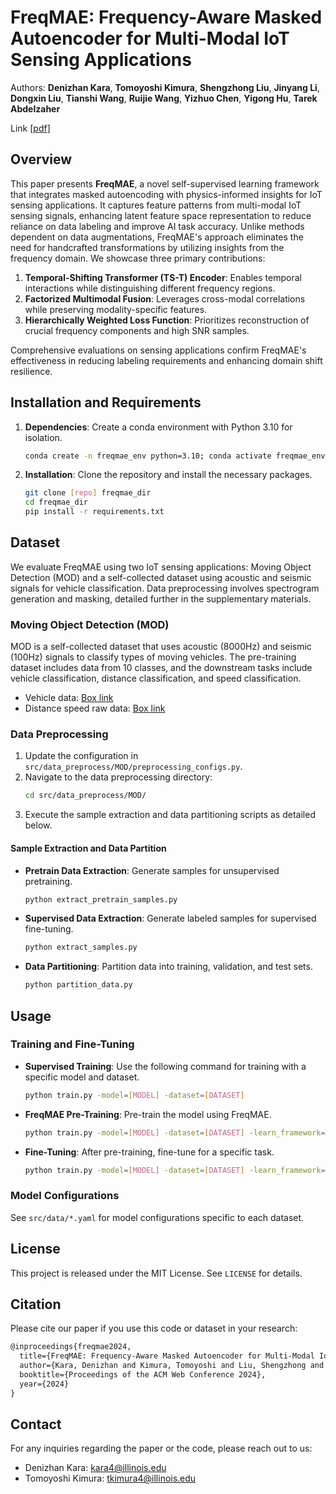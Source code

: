 # FreqMAE: Frequency-Aware Masked Autoencoder for Multi-Modal IoT Sensing Applications

Authors: **Denizhan Kara**, **Tomoyoshi Kimura**, **Shengzhong Liu**, **Jinyang Li**, **Dongxin Liu**, **Tianshi Wang**, **Ruijie Wang**, **Yizhuo Chen**, **Yigong Hu**, **Tarek Abdelzaher**


Link [[pdf](https://openreview.net/pdf?id=bCW6kFz8fh)]

## Overview

This paper presents **FreqMAE**, a novel self-supervised learning framework that integrates masked autoencoding with physics-informed insights for IoT sensing applications. It captures feature patterns from multi-modal IoT sensing signals, enhancing latent feature space representation to reduce reliance on data labeling and improve AI task accuracy. Unlike methods dependent on data augmentations, FreqMAE's approach eliminates the need for handcrafted transformations by utilizing insights from the frequency domain. We showcase three primary contributions:

1. **Temporal-Shifting Transformer (TS-T) Encoder**: Enables temporal interactions while distinguishing different frequency regions.
2. **Factorized Multimodal Fusion**: Leverages cross-modal correlations while preserving modality-specific features.
3. **Hierarchically Weighted Loss Function**: Prioritizes reconstruction of crucial frequency components and high SNR samples.

Comprehensive evaluations on sensing applications confirm FreqMAE's effectiveness in reducing labeling requirements and enhancing domain shift resilience.

## Installation and Requirements

1. **Dependencies**: Create a conda environment with Python 3.10 for isolation.
    ```bash
    conda create -n freqmae_env python=3.10; conda activate freqmae_env
    ```

2. **Installation**: Clone the repository and install the necessary packages.
    ```bash
    git clone [repo] freqmae_dir
    cd freqmae_dir
    pip install -r requirements.txt
    ```

## Dataset

We evaluate FreqMAE using two IoT sensing applications: Moving Object Detection (MOD) and a self-collected dataset using acoustic and seismic signals for vehicle classification. Data preprocessing involves spectrogram generation and masking, detailed further in the supplementary materials.

### Moving Object Detection (MOD)

MOD is a self-collected dataset that uses acoustic (8000Hz) and seismic (100Hz) signals to classify types of moving vehicles. The pre-training dataset includes data from 10 classes, and the downstream tasks include vehicle classification, distance classification, and speed classification.


- Vehicle data: [Box link](https://uofi.box.com/s/bv37vqfd0a5d9rhnvfoo7gld96gtj8jv)
- Distance speed raw data: [Box link](https://uofi.box.com/s/8yffx3417mrxbdsqqtder4d7kk7rryb8)


### Data Preprocessing

1. Update the configuration in `src/data_preprocess/MOD/preprocessing_configs.py`.
2. Navigate to the data preprocessing directory:
    ```bash
    cd src/data_preprocess/MOD/
    ```
3. Execute the sample extraction and data partitioning scripts as detailed below.

#### Sample Extraction and Data Partition

- **Pretrain Data Extraction**: Generate samples for unsupervised pretraining.
    ```bash
    python extract_pretrain_samples.py
    ```
- **Supervised Data Extraction**: Generate labeled samples for supervised fine-tuning.
    ```bash
    python extract_samples.py
    ```
- **Data Partitioning**: Partition data into training, validation, and test sets.
    ```bash
    python partition_data.py
    ```

## Usage

### Training and Fine-Tuning

- **Supervised Training**: Use the following command for training with a specific model and dataset.
    ```bash
    python train.py -model=[MODEL] -dataset=[DATASET]
    ```
- **FreqMAE Pre-Training**: Pre-train the model using FreqMAE.
    ```bash
    python train.py -model=[MODEL] -dataset=[DATASET] -learn_framework=FreqMAE
    ```
- **Fine-Tuning**: After pre-training, fine-tune for a specific task.
    ```bash
    python train.py -model=[MODEL] -dataset=[DATASET] -learn_framework=FreqMAE -task=[TASK] -stage=finetune -model_weight=[PATH TO MODEL WEIGHT]
    ```

### Model Configurations

See `src/data/*.yaml` for model configurations specific to each dataset.

## License

This project is released under the MIT License. See `LICENSE` for details.

## Citation

Please cite our paper if you use this code or dataset in your research:

```latex
@inproceedings{freqmae2024,
  title={FreqMAE: Frequency-Aware Masked Autoencoder for Multi-Modal IoT Sensing Applications},
  author={Kara, Denizhan and Kimura, Tomoyoshi and Liu, Shengzhong and Li, Jinyang and Liu, Dongxin and Wang, Tianshi and Wang, Ruijie and Chen, Yizhuo and Hu, Yigong and Abdelzaher, Tarek},
  booktitle={Proceedings of the ACM Web Conference 2024},
  year={2024}
}
```

## Contact

For any inquiries regarding the paper or the code, please reach out to us:

- Denizhan Kara: kara4@illinois.edu
- Tomoyoshi Kimura: tkimura4@illinois.edu